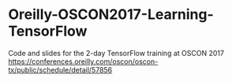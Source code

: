 # Oreilly-OSCON2017-Learning-TensorFlow
Code and slides for the 2-day TensorFlow training at OSCON 2017 https://conferences.oreilly.com/oscon/oscon-tx/public/schedule/detail/57856
